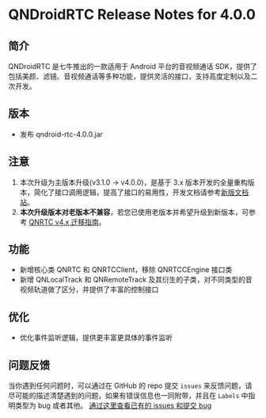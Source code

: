 # QNDroidRTC Release Notes for 4.0.0

## 简介

QNDroidRTC 是七牛推出的一款适用于 Android 平台的音视频通话 SDK，提供了包括美颜、滤镜、音视频通话等多种功能，提供灵活的接口，支持高度定制以及二次开发。

## 版本

- 发布 qndroid-rtc-4.0.0.jar

## 注意

1. 本次升级为主版本升级(v3.1.0 -> v4.0.0)，是基于 3.x 版本开发的全量重构版本，简化了接口调用逻辑，提高了接口的易用性，开发文档请参考[新版文档站](https://developer.qiniu.com/rtc/8802/pd-overview)。
2. **本次升级版本对老版本不兼容**，若您已使用老版本并希望升级到新版本，可参考 [QNRTC v4.x 迁移指南](https://developer.qiniu.com/rtc/9394/migration-guide-android)。

## 功能

- 新增核心类 QNRTC 和 QNRTCClient，移除 QNRTCCEngine 接口类
- 新增 QNLocalTrack 和 QNRemoteTrack 及其衍生的子类，对不同类型的音视频轨道做了区分，并提供了丰富的控制接口

## 优化

- 优化事件监听逻辑，提供更丰富更具体的事件监听

## 问题反馈

当你遇到任何问题时，可以通过在 GitHub 的 repo 提交 `issues` 来反馈问题，请尽可能的描述清楚遇到的问题，如果有错误信息也一同附带，并且在 ```Labels``` 中指明类型为 bug 或者其他。 [通过这里查看已有的 issues 和提交 bug](https://github.com/pili-engineering/QNRTC-Android/issues)
